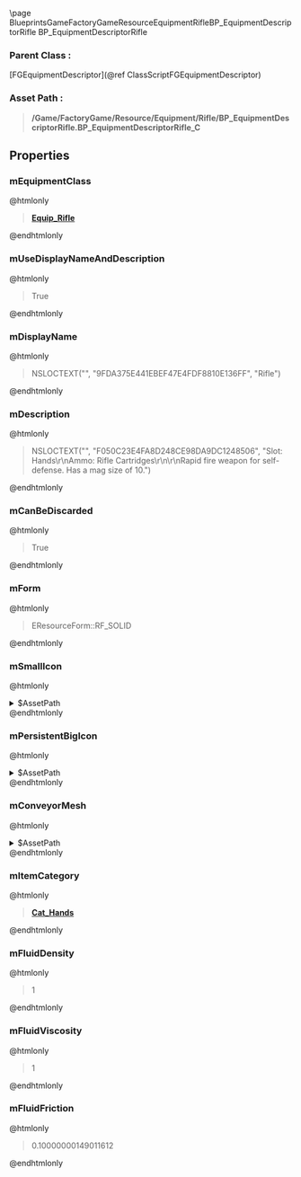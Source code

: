 \page BlueprintsGameFactoryGameResourceEquipmentRifleBP_EquipmentDescriptorRifle BP_EquipmentDescriptorRifle
### Parent Class :
[FGEquipmentDescriptor](@ref ClassScriptFGEquipmentDescriptor)
### Asset Path :
<b><blockquote>/Game/FactoryGame/Resource/Equipment/Rifle/BP_EquipmentDescriptorRifle.BP_EquipmentDescriptorRifle_C</blockquote></b>
## Properties

### mEquipmentClass
@htmlonly
<b><a href="_blueprints_game_factory_game_equipment_rifle_equip__rifle.html"><blockquote>Equip_Rifle</blockquote></a></b>
@endhtmlonly

### mUseDisplayNameAndDescription
@htmlonly
<blockquote>True</blockquote>
@endhtmlonly

### mDisplayName
@htmlonly
<blockquote>NSLOCTEXT("", "9FDA375E441EBEF47E4FDF8810E136FF", "Rifle")</blockquote>
@endhtmlonly

### mDescription
@htmlonly
<blockquote>NSLOCTEXT("", "F050C23E4FA8D248CE98DA9DC1248506", "Slot: Hands\r\nAmmo: Rifle Cartridges\r\n\r\nRapid fire weapon for self-defense. Has a mag size of 10.")</blockquote>
@endhtmlonly

### mCanBeDiscarded
@htmlonly
<blockquote>True</blockquote>
@endhtmlonly

### mForm
@htmlonly
<blockquote>EResourceForm::RF_SOLID</blockquote>
@endhtmlonly

### mSmallIcon
@htmlonly
<details>
 <summary>$AssetPath</summary>
<b><a href="_blueprints_game_factory_game_resource_equipment_rifle_u_i_rifle_mk1_64.html"><blockquote>RifleMk1_64</blockquote></a></b>
</details>
@endhtmlonly

### mPersistentBigIcon
@htmlonly
<details>
 <summary>$AssetPath</summary>
<b><a href="_blueprints_game_factory_game_resource_equipment_rifle_u_i_rifle_mk1_256.html"><blockquote>RifleMk1_256</blockquote></a></b>
</details>
@endhtmlonly

### mConveyorMesh
@htmlonly
<details>
 <summary>$AssetPath</summary>
<b><a href="_blueprints_game_factory_game_equipment_rifle_mesh_space_rifle__pickup_mesh.html"><blockquote>SpaceRifle_PickupMesh</blockquote></a></b>
</details>
@endhtmlonly

### mItemCategory
@htmlonly
<b><a href="_blueprints_game_factory_game_resource_item_categories_cat__hands.html"><blockquote>Cat_Hands</blockquote></a></b>
@endhtmlonly

### mFluidDensity
@htmlonly
<blockquote>1</blockquote>
@endhtmlonly

### mFluidViscosity
@htmlonly
<blockquote>1</blockquote>
@endhtmlonly

### mFluidFriction
@htmlonly
<blockquote>0.10000000149011612</blockquote>
@endhtmlonly

